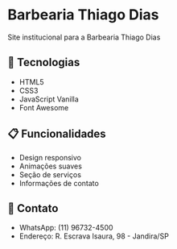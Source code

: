 # Barbearia Thiago Dias
   
   Site institucional para a Barbearia Thiago Dias
   
   ## 🚀 Tecnologias
   - HTML5
   - CSS3
   - JavaScript Vanilla
   - Font Awesome
   
   ## 📋 Funcionalidades
   - Design responsivo
   - Animações suaves
   - Seção de serviços
   - Informações de contato
   
   ## 📱 Contato
   - WhatsApp: (11) 96732-4500
   - Endereço: R. Escrava Isaura, 98 - Jandira/SP
